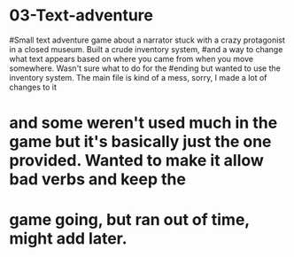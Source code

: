 # 03-Text-adventure

#Small text adventure game about a narrator stuck with a crazy protagonist in a closed museum. Built a crude inventory system, 
#and a way to change what text appears based on where you came from when you move somewhere. Wasn't sure what to do for the 
#ending but wanted to use the inventory system. The main file is kind of a mess, sorry, I made a lot of changes to it
# and some weren't used much in the game but it's basically just the one provided. Wanted to make it allow bad verbs and keep the
# game going, but ran out of time, might add later.